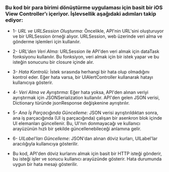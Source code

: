 ### Bu kod bir para birimi dönüştürme uygulaması için basit bir iOS View Controller'ı içeriyor. İşlevsellik aşağıdaki adımları takip ediyor:

- 1- *URL ve URLSession Oluşturma:* Öncelikle, API'nin URL'sini oluşturuyor ve bir URLSession örneği alıyor. URLSession, web üzerinde veri alma ve gönderme işlemleri için kullanılır.
- 2- *URL'den Veri Alma:* URLSession ile API'den veri almak için dataTask fonksiyonu kullanılır. Bu fonksiyon, veri almak için bir istek yapar ve bu isteğin sonucunu bir closure içinde alır.
- 3- *Hata Kontrolü:* İstek sırasında herhangi bir hata olup olmadığını kontrol eder. Eğer hata varsa, bir UIAlertController kullanarak hatayı kullanıcıya gösterir.
- 4- *Veri Alma ve Ayrıştırma:* Eğer hata yoksa, API'den alınan veriyi ayrıştırmak için JSONSerialization kullanılır. API'den gelen JSON verisi, Dictionary türünde jsonResponse değişkenine ayrıştırılır.
- 5- *Ana İş Parçacığında Güncelleme:* JSON verisi ayrıştırıldıktan sonra, ana iş parçacığında (UI iş parçacığında) çalışan bir asenkron blok içinde UI elemanları güncellenir. Bu, UI'nın donmayacağı ve kullanıcı arayüzünün hızlı bir şekilde güncellenebileceği anlamına gelir.
- 6- *UILabel'ları Güncelleme*: JSON'dan alınan döviz kurları, UILabel'lar aracılığıyla kullanıcıya gösterilir.

- Bu kod, API'den döviz kurlarını almak için basit bir HTTP isteği gönderir, bu isteği işler ve sonucu kullanıcı arayüzünde gösterir. Hata durumunda uygun bir hata mesajı gösterilir.
